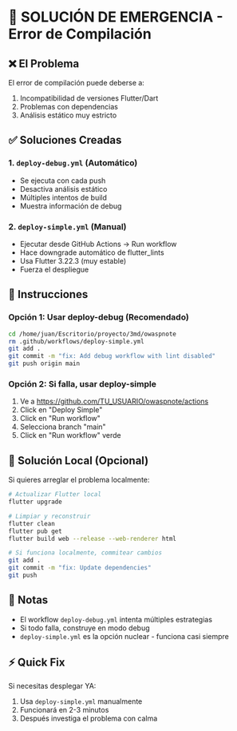 # 🚨 SOLUCIÓN DE EMERGENCIA - Error de Compilación

## ❌ El Problema
El error de compilación puede deberse a:
1. Incompatibilidad de versiones Flutter/Dart
2. Problemas con dependencias
3. Análisis estático muy estricto

## ✅ Soluciones Creadas

### 1. `deploy-debug.yml` (Automático)
- Se ejecuta con cada push
- Desactiva análisis estático
- Múltiples intentos de build
- Muestra información de debug

### 2. `deploy-simple.yml` (Manual)
- Ejecutar desde GitHub Actions → Run workflow
- Hace downgrade automático de flutter_lints
- Usa Flutter 3.22.3 (muy estable)
- Fuerza el despliegue

## 🚀 Instrucciones

### Opción 1: Usar deploy-debug (Recomendado)
```bash
cd /home/juan/Escritorio/proyecto/3md/owaspnote
rm .github/workflows/deploy-simple.yml
git add .
git commit -m "fix: Add debug workflow with lint disabled"
git push origin main
```

### Opción 2: Si falla, usar deploy-simple
1. Ve a https://github.com/TU_USUARIO/owaspnote/actions
2. Click en "Deploy Simple"
3. Click en "Run workflow"
4. Selecciona branch "main"
5. Click en "Run workflow" verde

## 🔧 Solución Local (Opcional)

Si quieres arreglar el problema localmente:

```bash
# Actualizar Flutter local
flutter upgrade

# Limpiar y reconstruir
flutter clean
flutter pub get
flutter build web --release --web-renderer html

# Si funciona localmente, commitear cambios
git add .
git commit -m "fix: Update dependencies"
git push
```

## 📝 Notas

- El workflow `deploy-debug.yml` intenta múltiples estrategias
- Si todo falla, construye en modo debug
- `deploy-simple.yml` es la opción nuclear - funciona casi siempre

## ⚡ Quick Fix

Si necesitas desplegar YA:
1. Usa `deploy-simple.yml` manualmente
2. Funcionará en 2-3 minutos
3. Después investiga el problema con calma